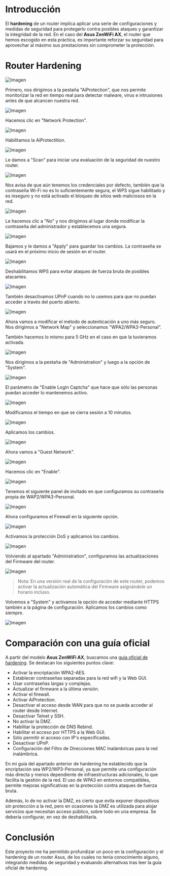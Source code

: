
# Introducción

El **hardening** de un router implica aplicar una serie de configuraciones y medidas de seguridad para protegerlo contra posibles ataques y garantizar la integridad de la red. En el caso del **Asus ZenWiFi AX**, el router que hemos escogido en esta práctica, es importante reforzar su seguridad para aprovechar al máximo sus prestaciones sin comprometer la protección.
# Router Hardening

![Imagen](images/image.png)

Primero, nos dirigimos a la pestaña "AiProtection", que nos permite monitorizar la red en tiempo real para detectar malware, virus e intrusiones antes de que alcancen nuestra red.

![Imagen](images/image-1.png)

Hacemos clic en "Network Protection".

![Imagen](images/image-2.png)

Habilitamos la AiProtectition.

![Imagen](images/image-3.png)

Le damos a "Scan" para iniciar una evaluación de la seguridad de nuestro router.

![Imagen](images/image-4.png)

Nos avisa de que aún tenemos los credenciales por defecto, también que la contraseña Wi-Fi no es lo suficientemente segura, el WPS sigue habilitado y es inseguro y no está activado el bloqueo de sitios web maliciosos en la red.

![Imagen](images/image-5.png)

Le hacemos clic a "No" y nos dirigimos al lugar donde modificar la contraseña del administrador y establecemos una segura.

![Imagen](images/image-6.png)

Bajamos y le damos a "Apply" para guardar los cambios. La contraseña se usará en el próximo inicio de sesión en el router.

![Imagen](images/image-7.png)

Deshabilitamos WPS para evitar ataques de fuerza bruta de posibles atacantes.

![Imagen](images/image-8.png)

También desactivamos UPnP cuando no lo usemos para que no puedan acceder a través del puerto abierto.

![Imagen](images/image-9.png)

Ahora vamos a modificar el método de autenticación a uno más seguro. Nos dirigimos a "Network Map" y seleccionamos "WPA2/WPA3-Personal".

También hacemos lo mismo para 5 GHz en el caso en que la tuvieramos activada.

![Imagen](images/image-10.png)

Nos dirigimos a la pestaña de "Administration" y luego a la opción de "System".

![Imagen](images/image-11.png)

El parámetro de "Enable Login Captcha" que hace que sólo las personas puedan acceder lo mantenemos activo.

![Imagen](images/image-12.png)

Modificamos el tiempo en que se cierra sesión a 10 minutos.

![Imagen](images/image-13.png)

Aplicamos los cambios.

![Imagen](images/image-14.png)

Ahora vamos a "Guest Network".

![Imagen](images/image-15.png)

Hacemos clic en "Enable".

![Imagen](images/image-16.png)

Tenemos el siguiente panel de invitado en que configuramos su contraseña propia de WAP2/WPA3-Personal.

![Imagen](images/image-17.png)

Ahora configuramos el Firewall en la siguiente opción.

![Imagen](images/image-18.png)

Activamos la protección DoS y aplicamos los cambios.

![Imagen](images/image-19.png)

Volviendo al apartado "Administration", configuramos las actualizaciones del Firmware del router.

![Imagen](images/image-20.png)

> Nota: En una versión real de la configuración de este router, podemos activar la actualización automática del Firmware asignándole un horario incluso.

Volvemos a "System" y activamos la opción de acceder mediante HTTPS también a la página de configuración. Aplicamos los cambios como siempre.

![Imagen](images/image-21.png)

# Comparación con una guía oficial

A partir del modelo **Asus ZenWiFi AX**, buscamos una [guía oficial de hardening](https://www.asus.com/support/faq/1039292/). Se destacan los siguientes puntos clave:

- Activar la encriptación WPA2-AES.
- Establecer contraseñas separadas para la red wifi y la Web GUI.
- Usar contraseñas largas y complejas.
- Actualizar el firmware a la última versión.
- Activar el firewall.
- Activar AiProtection.
- Desactivar el acceso desde WAN para que no se pueda acceder al router desde Internet.
- Desactivar Telnet y SSH.
- No activar la DMZ.
- Habilitar la protección de DNS Rebind.
- Habilitar el acceso por HTTPS a la Web GUI.
- Sólo permitir el acceso con IP's especificadas.
- Desactivar UPnP.
- Configuración del Filtro de Direcciones MAC Inalámbricas para la red inalámbrica.

En mi guía del apartado anterior de hardening he establecido que la encriptación sea WP2/WP3-Personal, ya que permite una configuración más directa y menos dependiente de infraestructuras adicionales, lo que facilita la gestión de la red. El uso de WPA3 en entornos compatibles, permite mejoras significativas en la protección contra ataques de fuerza bruta.

Además, lo de no activar la DMZ, es cierto que evita exponer dispositivos sin protección a la red, pero en ocasiones la DMZ es utilizada para alojar servicios que necesitan acceso público, sobre todo en una empresa. Se debería configurar, en vez de deshabilitarla.

# Conclusión

Este proyecto me ha permitido profundizar un poco en la configuración y el hardening de un router Asus, de los cuales no tenía conocimiento alguno, integrando medidas de seguridad y evaluando alternativas tras leer la guía oficial de hardening.

